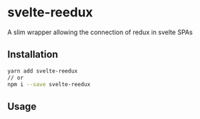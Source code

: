 # svelte-reedux
A slim wrapper allowing the connection of redux in svelte SPAs


## Installation 
```bash
yarn add svelte-reedux 
// or
npm i --save svelte-reedux
```

## Usage

